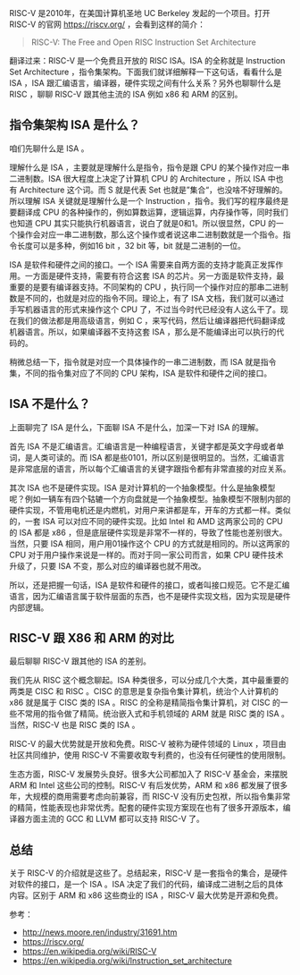 RISC-V 是2010年，在美国计算机圣地 UC Berkeley 发起的一个项目。打开 RISC-V 的官网 https://riscv.org/ ，会看到这样的简介：

> RISC-V: The Free and Open RISC Instruction Set Architecture

翻译过来：RISC-V 是一个免费且开放的 RISC ISA。ISA 的全称就是 Instruction Set Architecture ，指令集架构。下面我们就详细解释一下这句话，看看什么是 ISA ，ISA 跟汇编语言，编译器，硬件实现之间有什么关系？另外也聊聊什么是 RISC ，聊聊 RISC-V 跟其他主流的 ISA 例如 x86 和 ARM 的区别。

## 指令集架构 ISA 是什么？

咱们先聊什么是 ISA 。

理解什么是 ISA ，主要就是理解什么是指令，指令是跟 CPU 的某个操作对应一串二进制数。ISA 很大程度上决定了计算机 CPU 的 Architecture ，所以 ISA 中也有 Architecture 这个词。而 S 就是代表 Set 也就是”集合“，也没啥不好理解的。所以理解 ISA 关键就是理解什么是一个 Instruction ，指令。我们写的程序最终是要翻译成 CPU 的各种操作的，例如算数运算，逻辑运算，内存操作等，同时我们也知道 CPU 其实只能执行机器语言，说白了就是0和1。所以很显然，CPU 的一个操作会对应一串二进制数，那么这个操作或者说这串二进制数就是一个指令。指令长度可以是多种，例如16 bit ，32 bit 等，bit 就是二进制的一位。 

ISA 是软件和硬件之间的接口。一个 ISA 需要来自两方面的支持才能真正发挥作用。一方面是硬件支持，需要有符合这套 ISA 的芯片。另一方面是软件支持，最重要的是要有编译器支持。不同架构的 CPU ，执行同一个操作对应的那串二进制数是不同的，也就是对应的指令不同。理论上，有了 ISA 文档，我们就可以通过手写机器语言的形式来操作这个 CPU 了，不过当今时代已经没有人这么干了。现在我们的做法都是用高级语言，例如 C ，来写代码，然后让编译器把代码翻译成机器语言。所以，如果编译器不支持这套 ISA ，那么是不能编译出可以执行的代码的。

稍微总结一下，指令就是对应一个具体操作的一串二进制数，而 ISA 就是指令集，不同的指令集对应了不同的 CPU 架构，ISA 是软件和硬件之间的接口。

## ISA 不是什么？

上面聊完了 ISA 是什么，下面聊 ISA 不是什么，加深一下对 ISA 的理解。

首先 ISA 不是汇编语言。汇编语言是一种编程语言，关键字都是英文字母或者单词，是人类可读的。而 ISA 都是些0101，所以区别是很明显的。当然，汇编语言是非常底层的语言，所以每个汇编语言的关键字跟指令都有非常直接的对应关系。

其次 ISA 也不是硬件实现。ISA 是对计算机的一个抽象模型。什么是抽象模型呢？例如一辆车有四个轱辘一个方向盘就是一个抽象模型。抽象模型不限制内部的硬件实现，不管用电机还是内燃机，对用户来讲都是车，开车的方式都一样。类似的，一套 ISA 可以对应不同的硬件实现。比如 Intel 和 AMD 这两家公司的 CPU 的 ISA 都是 x86 ，但是底层硬件实现是非常不一样的，导致了性能也差别很大。当然，只要 ISA 相同，用户用01操作这个 CPU 的方式就是相同的。所以这两家的 CPU 对于用户操作来说是一样的。而对于同一家公司而言，如果 CPU 硬件技术升级了，只要 ISA 不变，那么对应的编译器也就不用改。

所以，还是把握一句话，ISA 是软件和硬件的接口，或者叫接口规范。它不是汇编语言，因为汇编语言属于软件层面的东西，也不是硬件实现文档，因为实现是硬件内部逻辑。

## RISC-V 跟 X86 和 ARM 的对比

最后聊聊 RISC-V 跟其他的 ISA 的差别。

我们先从 RISC 这个概念聊起。ISA 种类很多，可以分成几个大类，其中最重要的两类是 CISC 和 RISC 。CISC 的意思是复杂指令集计算机，统治个人计算机的 x86 就是属于 CISC 类的 ISA 。RISC 的全称是精简指令集计算机，对 CISC 的一些不常用的指令做了精简。统治嵌入式和手机领域的 ARM 就是 RISC 类的 ISA 。当然，RISC-V 也是 RISC 类的 ISA 。

RISC-V 的最大优势就是开放和免费。RISC-V 被称为硬件领域的 Linux ，项目由社区共同维护，使用 RISC-V 不需要收取专利费的，也没有任何硬性的使用限制。

生态方面，RISC-V 发展势头良好。很多大公司都加入了 RISC-V 基金会，来摆脱 ARM 和 Intel 这些公司的控制。RISC-V 有后发优势，ARM 和 x86 都发展了很多年，大规模的商用需要考虑向前兼容，而 RISC-V 没有历史包袱，所以指令集非常的精简，性能表现也非常优秀。配套的硬件实现方案现在也有了很多开源版本，编译器方面主流的 GCC 和 LLVM 都可以支持 RISC-V 了。 

## 总结

关于 RISC-V 的介绍就是这些了。总结起来，RISC-V 是一套指令的集合，是硬件对软件的接口，是一个 ISA 。ISA 决定了我们的代码，编译成二进制之后的具体内容。区别于 ARM 和 x86 这些商业的 ISA ，RISC-V 最大优势是开源和免费。

参考：

- http://news.moore.ren/industry/31691.htm
- https://riscv.org/
- https://en.wikipedia.org/wiki/RISC-V
- https://en.wikipedia.org/wiki/Instruction_set_architecture
